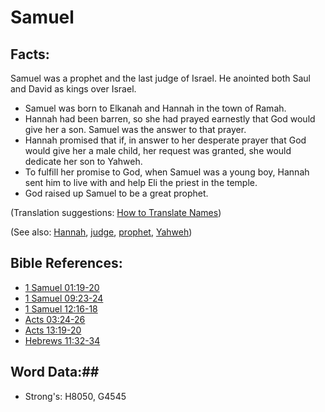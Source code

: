 # Samuel #

## Facts: ##

Samuel was a prophet and the last judge of Israel. He anointed both Saul and David as kings over Israel.

* Samuel was born to Elkanah and Hannah in the town of Ramah.
* Hannah had been barren, so she had prayed earnestly that God would give her a son. Samuel was the answer to that prayer.
* Hannah promised that if, in answer to her desperate prayer that God would give her a male child, her request was granted, she would dedicate her son to Yahweh.
* To fulfill her promise to God, when Samuel was a young boy, Hannah sent him to live with and help Eli the priest in the temple.
* God raised up Samuel to be a great prophet.

(Translation suggestions: [How to Translate Names](rc://en/ta/man/translate/translate-names))

(See also: [Hannah](hannah.md), [judge](../kt/judge.md), [prophet](../kt/prophet.md), [Yahweh](../kt/yahweh.md))

## Bible References: ##

* [1 Samuel 01:19-20](rc://en/tn/help/1sa/01/19)
* [1 Samuel 09:23-24](rc://en/tn/help/1sa/09/23)
* [1 Samuel 12:16-18](rc://en/tn/help/1sa/12/16)
* [Acts 03:24-26](rc://en/tn/help/act/03/24)
* [Acts 13:19-20](rc://en/tn/help/act/13/19)
* [Hebrews 11:32-34](rc://en/tn/help/heb/11/32)

## Word Data:##

* Strong's: H8050, G4545
